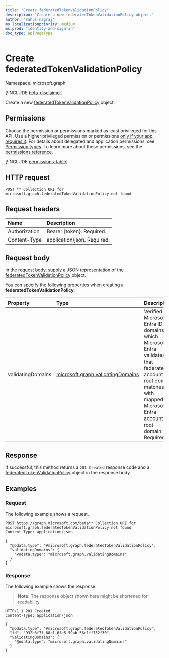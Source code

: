 ```yaml
---
title: "Create federatedTokenValidationPolicy"
description: "Create a new federatedTokenValidationPolicy object."
author: "rahul-nagraj"
ms.localizationpriority: medium
ms.prod: "identity-and-sign-in"
doc_type: apiPageType
---
```


# Create federatedTokenValidationPolicy
Namespace: microsoft.graph

[!INCLUDE [beta-disclaimer](../../includes/beta-disclaimer.md)]

Create a new [federatedTokenValidationPolicy](../resources/federatedtokenvalidationpolicy.md) object.

## Permissions
Choose the permission or permissions marked as least privileged for this API. Use a higher privileged permission or permissions [only if your app requires it](/graph/permissions-overview#best-practices-for-using-microsoft-graph-permissions). For details about delegated and application permissions, see [Permission types](/graph/permissions-overview#permission-types). To learn more about these permissions, see the [permissions reference](/graph/permissions-reference).

<!-- {
  "blockType": "permissions",
  "name": "policyroot-post-federatedtokenvalidationpolicy-permissions"
}
-->
[!INCLUDE [permissions-table](../includes/permissions/policyroot-post-federatedtokenvalidationpolicy-permissions.md)]

## HTTP request

<!-- {
  "blockType": "ignored"
}
-->
``` http
POST ** Collection URI for microsoft.graph.federatedTokenValidationPolicy not found
```

## Request headers
|Name|Description|
|:---|:---|
|Authorization|Bearer {token}. Required.|
|Content-Type|application/json. Required.|

## Request body
In the request body, supply a JSON representation of the [federatedTokenValidationPolicy](../resources/federatedtokenvalidationpolicy.md) object.

You can specify the following properties when creating a **federatedTokenValidationPolicy**.

|Property|Type|Description|
|:---|:---|:---|
|validatingDomains|[microsoft.graph.validatingDomains](../resources/validatingdomains.md)|Verified Microsoft Entra ID domains for which Microsoft Entra validates that federated account's root domain matches with mapped Microsoft Entra account's root domain. Required.|

## Response

If successful, this method returns a `201 Created` response code and a [federatedTokenValidationPolicy](../resources/federatedtokenvalidationpolicy.md) object in the response body.

## Examples

### Request
The following example shows a request.
<!-- {
  "blockType": "request",
  "name": "create_federatedtokenvalidationpolicy_from_"
}
-->
``` http
POST https://graph.microsoft.com/beta** Collection URI for microsoft.graph.federatedTokenValidationPolicy not found
Content-Type: application/json

{
  "@odata.type": "#microsoft.graph.federatedTokenValidationPolicy",
  "validatingDomains": {
    "@odata.type": "microsoft.graph.validatingDomains"
  }
}
```


### Response
The following example shows the response
>**Note:** The response object shown here might be shortened for readability.
<!-- {
  "blockType": "response",
  "truncated": true,
  "@odata.type": "microsoft.graph.federatedTokenValidationPolicy"
}
-->
``` http
HTTP/1.1 201 Created
Content-Type: application/json

{
  "@odata.type": "#microsoft.graph.federatedTokenValidationPolicy",
  "id": "932b8f7f-68c1-6fe5-59ab-56e1ff752f30",
  "validatingDomains": {
    "@odata.type": "microsoft.graph.validatingDomains"
  }
}
```
